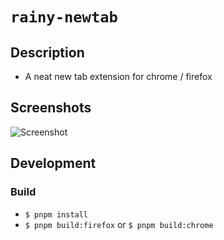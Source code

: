 # `rainy-newtab`
## Description
* A neat new tab extension for chrome / firefox

## Screenshots
![Screenshot](./docs/screenshot.png)

## Development
### Build
* `$ pnpm install`
* `$ pnpm build:firefox` or `$ pnpm build:chrome`
